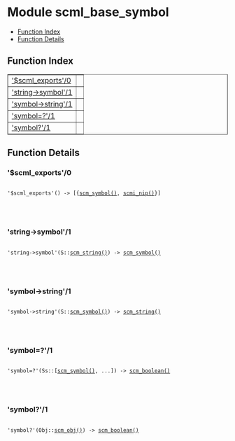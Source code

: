 

# Module scml_base_symbol #
* [Function Index](#index)
* [Function Details](#functions)


<a name="index"></a>

## Function Index ##


<table width="100%" border="1" cellspacing="0" cellpadding="2" summary="function index"><tr><td valign="top"><a href="#%24scml_exports-0">'$scml_exports'/0</a></td><td></td></tr><tr><td valign="top"><a href="#string-%3esymbol-1">'string->symbol'/1</a></td><td></td></tr><tr><td valign="top"><a href="#symbol-%3estring-1">'symbol->string'/1</a></td><td></td></tr><tr><td valign="top"><a href="#symbol%3d%3f-1">'symbol=?'/1</a></td><td></td></tr><tr><td valign="top"><a href="#symbol%3f-1">'symbol?'/1</a></td><td></td></tr></table>


<a name="functions"></a>

## Function Details ##

<a name="%24scml_exports-0"></a>

### '$scml_exports'/0 ###


<pre><code>
'$scml_exports'() -&gt; [{<a href="#type-scm_symbol">scm_symbol()</a>, <a href="#type-scmi_nip">scmi_nip()</a>}]
</code></pre>

<br></br>



<a name="string-%3esymbol-1"></a>

### 'string->symbol'/1 ###


<pre><code>
'string-&gt;symbol'(S::<a href="#type-scm_string">scm_string()</a>) -&gt; <a href="#type-scm_symbol">scm_symbol()</a>
</code></pre>

<br></br>



<a name="symbol-%3estring-1"></a>

### 'symbol->string'/1 ###


<pre><code>
'symbol-&gt;string'(S::<a href="#type-scm_symbol">scm_symbol()</a>) -&gt; <a href="#type-scm_string">scm_string()</a>
</code></pre>

<br></br>



<a name="symbol%3d%3f-1"></a>

### 'symbol=?'/1 ###


<pre><code>
'symbol=?'(Ss::[<a href="#type-scm_symbol">scm_symbol()</a>, ...]) -&gt; <a href="#type-scm_boolean">scm_boolean()</a>
</code></pre>

<br></br>



<a name="symbol%3f-1"></a>

### 'symbol?'/1 ###


<pre><code>
'symbol?'(Obj::<a href="#type-scm_obj">scm_obj()</a>) -&gt; <a href="#type-scm_boolean">scm_boolean()</a>
</code></pre>

<br></br>



